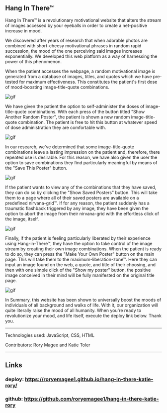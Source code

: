 
## Hang In There™

Hang In There™ is a revolutionary motivational website that alters the stream of images accessed by your eyeballs in order to create a net-positive increase in mood.

We discovered after years of research that when adorable photos are combined with short-cheesy motivational phrases in random rapid succession, the mood of the one perceiving said images increases exponentially.  We developed this web platform as a way of harnessing the power of this phenomenon.  

When the patient accesses the webpage, a random motivational image is generated from a database of images, titles, and quotes which we have pre-tested for maximum effectiveness.  This constitutes the patient's first dose of mood-boosting image-title-quote combinations.  

![gif](https://media1.giphy.com/media/sXJgBYOHSjl278FHXE/giphy.gif?cid=790b761135c23698fc0a60516e32d779831676134d4caad5&rid=giphy.gif)

We have given the patient the option to self-administer the doses of image-title-quote combinations.  With each press of the button titled "Show Another Random Poster", the patient is shown a new random image-title-quote combination.  The patient is free to hit this button at whatever speed of dose administration they are comfortable with. 

![gif](https://media3.giphy.com/media/44ZDkOMfNlkJXJyQ1a/giphy.gif?cid=790b76117834db1193c2c9dc73ccc9995c5c9da62bb4006c&rid=giphy.gif)

In our research, we've determined that some image-title-quote combinations leave a lasting impression on the patient and, therefore, there repeated use is desirable.  For this reason, we have also given the user the option to save combinations they find particularly meaningful by means of the "Save This Poster" button.

![gif](https://media4.giphy.com/media/OsegmeBRjGv4GgVsd2/giphy.gif?cid=790b76115bb591cc08587ca71ce126cc7c18ee9092a26824&rid=giphy.gif)

If the patient wants to view any of the combinations that they have saved, they can do so by clicking the "Show Saved Posters" button.  This will take them to a page where all of their saved posters are available on a predefined nirvana-grid™.  If for any reason, the patient suddenly has a traumatic flashback triggered by any image, they have been given the option to abort the image from their nirvana-grid with the effortless click of the image, itself.

![gif](https://media1.giphy.com/media/sXJgBYOHSjl278FHXE/giphy.gif?cid=790b761135c23698fc0a60516e32d779831676134d4caad5&rid=giphy.gif)

Finally, if the patient is feeling particularly liberated by their experience using Hang-in-There™, they have the option to take control of the image stream by creating their own image combinations.  When the patient is ready to do so, they can press the "Make Your Own Poster" button on the main page.  This will take them to the maximum-liberation-zone™.  Here they can input an image found on the web, a quote, and title of their choosing, and then with one simple click of the "Show my poster" button, the positive image conceived in their mind will be fully manifested on the original title page.

![gif](https://media3.giphy.com/media/Bhn6Ggw0kxoynW92jZ/giphy.gif?cid=790b7611264199272cd42f39fe740ab4bdc748de58dc787e&rid=giphy.gif)

In Summary, this website has been shown to universally boost the moods of individuals of all background and walks of life.  With it, our organization will quite literally raise the mood of all humanity.  When you're ready to revolutionize your mood, and life itself, execute the deploy link below.  Thank you.

---

Technologies used: JavaScript, CSS, HTML

Contributors: Rory Magee and Katie Toler

---

## Links

### deploy: https://roryemagee1.github.io/hang-in-there-katie-rory/

### github: https://github.com/roryemagee1/hang-in-there-katie-rory
